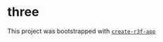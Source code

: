 # three

This project was bootstrapped with [`create-r3f-app`](https://github.com/RenaudROHLINGER/create-r3f-app)